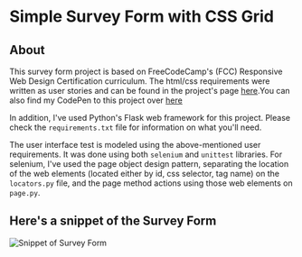 # Simple Survey Form with CSS Grid

## About

This survey form project is based on FreeCodeCamp's (FCC) Responsive Web Design Certification curriculum. The  html/css requirements were written as user stories and can be found in the project's page [here](https://learn.freecodecamp.org/responsive-web-design/responsive-web-design-projects/build-a-survey-form/).You can also find my CodePen to this project over [here](https://codepen.io/adriaanbd/full/pQRqrq/)

In addition, I've used Python's Flask web framework for this project. Please
check the `requirements.txt` file for information on what you'll need.

The user interface test is modeled using the above-mentioned user requirements.
It was done using both `selenium` and `unittest` libraries. For selenium, I've
used the page object design pattern, separating the location of the web
elements (located either by id, css selector, tag name) on the `locators.py`
file, and the page method actions using those web elements on `page.py`.

## Here's a snippet of the Survey Form

![Snippet of Survey Form](https://github.com/adriaanbd/simple_survey_form/blob/master/resources/survey_form.PNG "Snippet of Survey Form")
